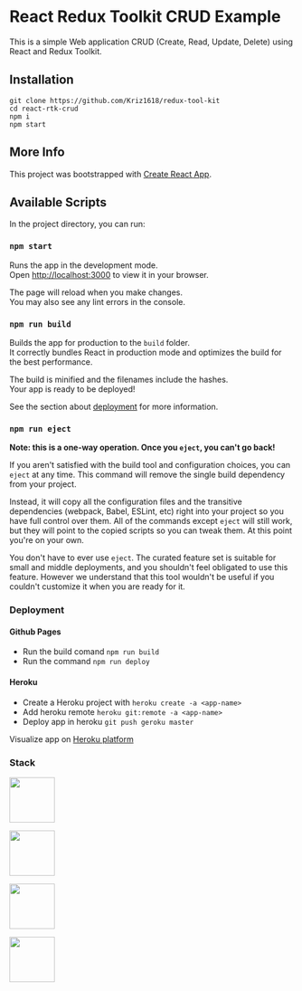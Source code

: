 # React Redux Toolkit CRUD Example

This is a simple Web application CRUD (Create, Read, Update, Delete) using React and Redux Toolkit.

## Installation

```
git clone https://github.com/Kriz1618/redux-tool-kit
cd react-rtk-crud
npm i
npm start
```

## More Info

This project was bootstrapped with [Create React App](https://github.com/facebook/create-react-app).

## Available Scripts

In the project directory, you can run:

### `npm start`

Runs the app in the development mode.\
Open [http://localhost:3000](http://localhost:3000) to view it in your browser.

The page will reload when you make changes.\
You may also see any lint errors in the console.


### `npm run build`

Builds the app for production to the `build` folder.\
It correctly bundles React in production mode and optimizes the build for the best performance.

The build is minified and the filenames include the hashes.\
Your app is ready to be deployed!

See the section about [deployment](https://facebook.github.io/create-react-app/docs/deployment) for more information.

### `npm run eject`

**Note: this is a one-way operation. Once you `eject`, you can't go back!**

If you aren't satisfied with the build tool and configuration choices, you can `eject` at any time. This command will remove the single build dependency from your project.

Instead, it will copy all the configuration files and the transitive dependencies (webpack, Babel, ESLint, etc) right into your project so you have full control over them. All of the commands except `eject` will still work, but they will point to the copied scripts so you can tweak them. At this point you're on your own.

You don't have to ever use `eject`. The curated feature set is suitable for small and middle deployments, and you shouldn't feel obligated to use this feature. However we understand that this tool wouldn't be useful if you couldn't customize it when you are ready for it.

### Deployment

#### Github Pages
* Run the build comand `npm run build`
* Run the command `npm run deploy`
#### Heroku
* Create a Heroku project with `heroku create -a <app-name>`
* Add heroku remote `heroku git:remote -a <app-name>`
* Deploy app in heroku `git push geroku master`

Visualize app on [Heroku platform](https://redux-tool-kit.herokuapp.com/)

### Stack

[<img src="https://encrypted-tbn0.gstatic.com/images?q=tbn:ANd9GcQyBgVGQ2bi6XyUGFV95s2ItFx_1MJUP-Jl-w&usqp=CAU" width="80"/>](https://developer.mozilla.org/es/docs/Web/JavaScript)

[<img src="https://brandslogos.com/wp-content/uploads/images/react-logo-vector.svg" width="80"/>](https://es.reactjs.org/docs/getting-started.html)

[<img src="https://miro.medium.com/max/800/1*xAR13OS8OHLlMbRTYQ3a2g.jpeg" width="80"/>](https://tailwindcss.com/docs/installation)

[<img src="https://www.loginradius.com/blog/static/a53096b6796dd3d1e3f3df8bc77a6689/03979/index.png" width="80"/>](https://reactrouter.com/docs/en/v6)